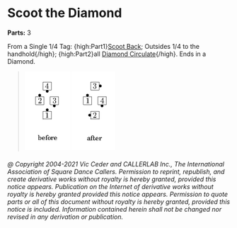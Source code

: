 
# Scoot the Diamond
**Parts:** 3  


From a Single 1/4 Tag:
{high:Part1}[Scoot Back](../ms/scoot_back.md);
Outsides 1/4 to the handhold{/high};
{high:Part2}all [Diamond Circulate](../plus/diamond_circulate.md){/high}.
Ends in a Diamond.

> 
> ![alt](scoot_the_diamond-1.png)
> ![alt](scoot_the_diamond-2.png)
> 
###### @ Copyright 2004-2021 Vic Ceder and CALLERLAB Inc., The International Association of Square Dance Callers. Permission to reprint, republish, and create derivative works without royalty is hereby granted, provided this notice appears. Publication on the Internet of derivative works without royalty is hereby granted provided this notice appears. Permission to quote parts or all of this document without royalty is hereby granted, provided this notice is included. Information contained herein shall not be changed nor revised in any derivation or publication.
